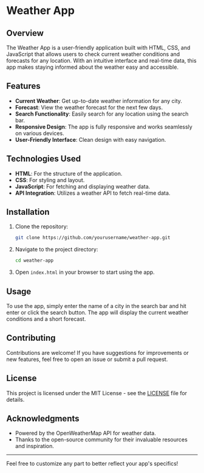 





# Weather App

## Overview

The Weather App is a user-friendly application built with HTML, CSS, and JavaScript that allows users to check current weather conditions and forecasts for any location. With an intuitive interface and real-time data, this app makes staying informed about the weather easy and accessible.

## Features

- **Current Weather**: Get up-to-date weather information for any city.
- **Forecast**: View the weather forecast for the next few days.
- **Search Functionality**: Easily search for any location using the search bar.
- **Responsive Design**: The app is fully responsive and works seamlessly on various devices.
- **User-Friendly Interface**: Clean design with easy navigation.

## Technologies Used

- **HTML**: For the structure of the application.
- **CSS**: For styling and layout.
- **JavaScript**: For fetching and displaying weather data.
- **API Integration**: Utilizes a weather API to fetch real-time data.

## Installation

1. Clone the repository:
   ```bash
   git clone https://github.com/yourusername/weather-app.git
   ```
2. Navigate to the project directory:
   ```bash
   cd weather-app
   ```
3. Open `index.html` in your browser to start using the app.

## Usage

To use the app, simply enter the name of a city in the search bar and hit enter or click the search button. The app will display the current weather conditions and a short forecast.

## Contributing

Contributions are welcome! If you have suggestions for improvements or new features, feel free to open an issue or submit a pull request.

## License

This project is licensed under the MIT License - see the [LICENSE](LICENSE) file for details.

## Acknowledgments

- Powered by the OpenWeatherMap API for weather data.
- Thanks to the open-source community for their invaluable resources and inspiration.

---

Feel free to customize any part to better reflect your app's specifics!
